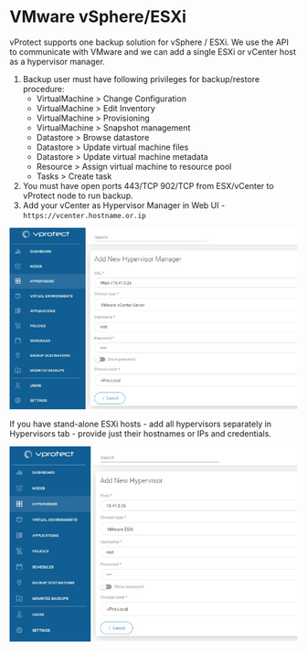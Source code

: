 # VMware vSphere/ESXi

vProtect supports one backup solution for vSphere / ESXi. We use the API to communicate with VMware and we can add a single ESXi or vCenter host as a hypervisor manager.

1. Backup user must have following privileges for backup/restore procedure:
   * VirtualMachine &gt; Change Configuration
   * VirtualMachine &gt; Edit Inventory
   * VirtualMachine &gt; Provisioning
   * VirtualMachine &gt; Snapshot management
   * Datastore &gt; Browse datastore
   * Datastore &gt; Update virtual machine files
   * Datastore &gt; Update virtual machine metadata
   * Resource &gt; Assign virtual machine to resource pool
   * Tasks &gt; Create task
2. You must have open ports 443/TCP 902/TCP from ESX/vCenter to vProtect node to run backup.
3. Add your vCenter as Hypervisor Manager in Web UI - `https://vcenter.hostname.or.ip`

![](../../../.gitbook/assets/virtual-machines-vmware-vsphere-esxi-hvm.jpg)

If you have stand-alone ESXi hosts - add all hypervisors separately in Hypervisors tab - provide just their hostnames or IPs and credentials.

![](../../../.gitbook/assets/virtual-machines-vmware-vsphere-esxi-hv.jpg)

